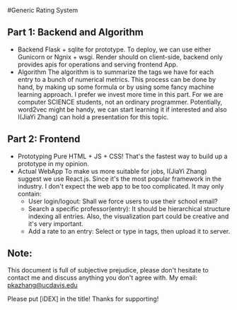 #Generic Rating System
## Part 1: Backend and Algorithm
+ Backend
Flask + sqlite for prototype. To deploy, we can use either Gunicorn or Ngnix + wsgi.
Render should on client-side, backend only provides apis for operations and serving frontend App.
+ Algorithm
The algorithm is to summarize the tags we have for each entry to a bunch of numerical metrics.
This process can be done by hand, by making up some formula or by using some fancy machine learning approach.
I prefer we invest more time in this part. For we are computer SCIENCE students, not an ordinary programmer.
Potentially, word2vec might be handy, we can start learning it if interested and also I(JiaYi Zhang) can hold a presentation for this topic.

## Part 2: Frontend
+ Prototyping
Pure HTML + JS + CSS! That's the fastest way to build up a prototype in my opinion.
+ Actual WebApp
To make us more suitable for jobs, I(JiaYi Zhang) suggest we use React.js. Since it's the most popular framework in the industry. I don't expect the web app to be too complicated. It may only contain:
	* User login/logout: Shall we force users to use their school email?
	* Search a specific professor(entry): It should be hierarchical structure indexing all entries. Also, the visualization part could be creative and it's very important.
	* Add a rate to an entry: Select or type in tags, then upload it to server.
## Note:
This document is full of subjective prejudice, please don't hesitate to contact me and discuss anything you don't agree with.
My email: pkazhang@ucdavis.edu

Please put [iDEX] in the title! Thanks for supporting!